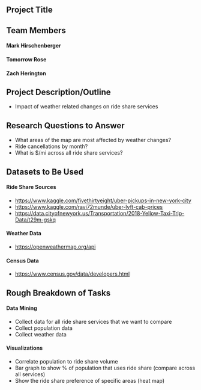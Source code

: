 ## Project Title



## Team Members
#### Mark Hirschenberger
#### Tomorrow Rose
#### Zach Herington

## Project Description/Outline
* Impact of weather related changes on ride share services

## Research Questions to Answer
* What areas of the map are most affected by weather changes?
* Ride cancellations by month?
* What is $/mi across all ride share services?

## Datasets to Be Used
#### Ride Share Sources
* https://www.kaggle.com/fivethirtyeight/uber-pickups-in-new-york-city
* https://www.kaggle.com/ravi72munde/uber-lyft-cab-prices
* https://data.cityofnewyork.us/Transportation/2018-Yellow-Taxi-Trip-Data/t29m-gskq

#### Weather Data
* https://openweathermap.org/api

#### Census Data
* https://www.census.gov/data/developers.html

## Rough Breakdown of Tasks
#### Data Mining
* Collect data for all ride share services that we want to compare
* Collect population data
* Collect weather data

#### Visualizations
* Correlate population to ride share volume
* Bar graph to show % of population that uses ride share (compare across all services)
* Show the ride share preference of specific areas (heat map)

